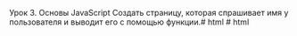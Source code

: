 Урок 3. Основы JavaScript
Создать страницу, которая спрашивает имя у пользователя и выводит его с помощью функции.#   h t m l  
 #   h t m l  
 